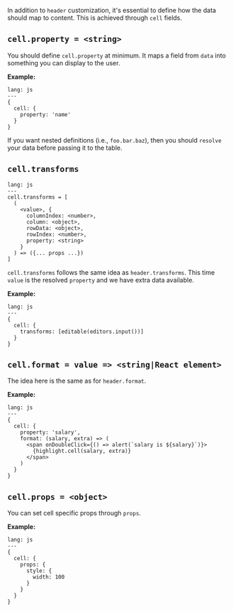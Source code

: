 In addition to `header` customization, it's essential to define how the data should map to content. This is achieved through `cell` fields.

## **`cell.property = <string>`**

You should define `cell.property` at minimum. It maps a field from `data` into something you can display to the user.

**Example:**

```code
lang: js
---
{
  cell: {
    property: 'name'
  }
}
```

If you want nested definitions (i.e., `foo.bar.baz`), then you should `resolve` your data before passing it to the table.

## **`cell.transforms`**

```code
lang: js
---
cell.transforms = [
  (
    <value>, {
      columnIndex: <number>,
      column: <object>,
      rowData: <object>,
      rowIndex: <number>,
      property: <string>
    }
  ) => ({... props ...})
]
```

`cell.transforms` follows the same idea as `header.transforms`. This time `value` is the resolved `property` and we have extra data available.

**Example:**

```code
lang: js
---
{
  cell: {
    transforms: [editable(editors.input())]
  }
}
```

## **`cell.format = value => <string|React element>`**

The idea here is the same as for `header.format`.

**Example:**

```code
lang: js
---
{
  cell: {
    property: 'salary',
    format: (salary, extra) => (
      <span onDoubleClick={() => alert(`salary is ${salary}`)}>
        {highlight.cell(salary, extra)}
      </span>
    )
  }
}
```

## **`cell.props = <object>`**

You can set cell specific props through `props`.

**Example:**

```code
lang: js
---
{
  cell: {
    props: {
      style: {
        width: 100
      }
    }
  }
}
```
